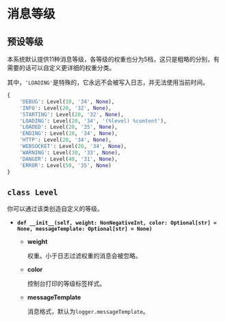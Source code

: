 # **消息等级**

## **预设等级**

本系统默认提供11种消息等级，各等级的权重也分为5档，这只是粗略的分别，有需要的话可以自定义更详细的权重分类。

其中，`'LOADING'`是特殊的，它永远不会被写入日志，并无法使用当前时间。

```python
{
    'DEBUG': Level(10, '34', None),
    'INFO': Level(20, '32', None),
    'STARTING': Level(20, '32', None),
    'LOADING': Level(20, '34', '(%level) %content'),
    'LOADED': Level(20, '35', None),
    'ENDING': Level(20, '34', None),
    'HTTP': Level(20, '34', None),
    'WEBSOCKET': Level(20, '34', None),
    'WARNING': Level(30, '33', None),
    'DANGER': Level(40, '31', None),
    'ERROR': Level(50, '35', None)
}
```

## **`class Level`**

你可以通过该类创造自定义的等级。

- **`def __init__(self, weight: NonNegativeInt, color: Optional[str] = None, messageTemplate: Optional[str] = None)`**

    - **weight**

        权重。小于日志过滤权重的消息会被忽略。

    - **color**

        控制台打印的等级标签样式。

    - **messageTemplate**

        消息格式，默认为`logger.messageTemplate`。
